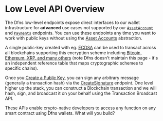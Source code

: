 # Low Level API Overview

The Dfns low-level endpoints expose direct interfaces to our wallet infrastructure for **advanced** use cases not supported by our [`AssetAccount`](../high-level-api-asset-accounts-and-payments/asset-accounts/) and [`Payments`](../high-level-api-asset-accounts-and-payments/payments/) endpoints. You can use these endpoints any time you want to work with public keys without using the [Asset Accounts](<../../use-cases/Asset Accounts/>) abstraction.

A single public-key created with eg. [ECDSA](https://en.wikipedia.org/wiki/Elliptic\_Curve\_Digital\_Signature\_Algorithm) can be used to transact across all blockchains supporting this encryption scheme including [Bitcoin, Ethereum, XRP, and many others](http://ethanfast.com/top-crypto.html) (note Dfns doesn't maintain this page - it's an independent reference table that maps cryptographic schemes to specific chains).

Once you [Create a Public Key](public-keys-1/createpublickey.md), you can sign any arbitrary message (generally a transaction hash) via the [CreateSignature](transaction-execution/createsignature.md) endpoint. One level higher up the stack, you can construct a Blockchain transaction and we will hash, sign, and broadcast it on your behalf using the Transaction Broadcast API. &#x20;

These APIs enable crypto-native developers to access any function on any smart contract using Dfns wallets.  What will you build?&#x20;
